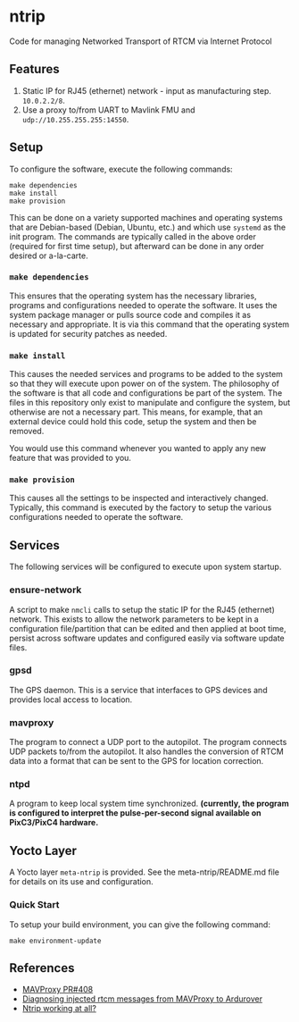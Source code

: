 # ntrip

Code for managing Networked Transport of RTCM via Internet Protocol

## Features

 1. Static IP for RJ45 (ethernet) network - input as manufacturing step.  `10.0.2.2/8`.
 2. Use a proxy to/from UART to Mavlink FMU and `udp://10.255.255.255:14550`.

## Setup

To configure the software, execute the following commands:
```
make dependencies
make install
make provision
```

This can be done on a variety supported machines and operating systems that are Debian-based (Debian, Ubuntu, etc.) and which use `systemd` as the init program.  The commands are typically called in the above order (required for first time setup), but afterward can be done in any order desired or a-la-carte.

### `make dependencies`
This ensures that the operating system has the necessary libraries, programs and configurations needed to operate the software.  It uses the system package manager or pulls source code and compiles it as necessary and appropriate.  It is via this command that the operating system is updated for security patches as needed.

### `make install`
This causes the needed services and programs to be added to the system so that they will execute upon power on of the system.  The philosophy of the software is that all code and configurations be part of the system.  The files in this repository only exist to manipulate and configure the system, but otherwise are not a necessary part.  This means, for example, that an external device could hold this code, setup the system and then be removed.

You would use this command whenever you wanted to apply any new feature that was provided to you.

### `make provision`
This causes all the settings to be inspected and interactively changed.  Typically, this command is executed by the factory to setup the various configurations needed to operate the software.

## Services
The following services will be configured to execute upon system startup.

### ensure-network
A script to make `nmcli` calls to setup the static IP for the RJ45 (ethernet) network.  This exists to allow the network parameters to be kept in a configuration file/partition that can be edited and then applied at boot time, persist across software updates and configured easily via software update files.

### gpsd
The GPS daemon.  This is a service that interfaces to GPS devices and provides local access to location.

### mavproxy
The program to connect a UDP port to the autopilot.  The program connects UDP packets to/from the autopilot.  It also handles the conversion of RTCM data into a format that can be sent to the GPS for location correction.

### ntpd
A program to keep local system time synchronized.  **(currently, the program is configured to interpret the pulse-per-second signal available on PixC3/PixC4 hardware.**

## Yocto Layer

A Yocto layer `meta-ntrip` is provided.  See the meta-ntrip/README.md file for details on its use and configuration.

### Quick Start

To setup your build environment, you can give the following command:
```
make environment-update
```

## References
* [MAVProxy PR#408](https://github.com/ArduPilot/MAVProxy/pull/408)
* [Diagnosing injected rtcm messages from MAVProxy to Ardurover](https://discuss.ardupilot.org/t/diagnosing-injected-rtcm-messages-from-mavproxy-to-ardurover/45385)
* [Ntrip working at all?](https://discuss.ardupilot.org/t/ntrip-working-at-all/51516)

